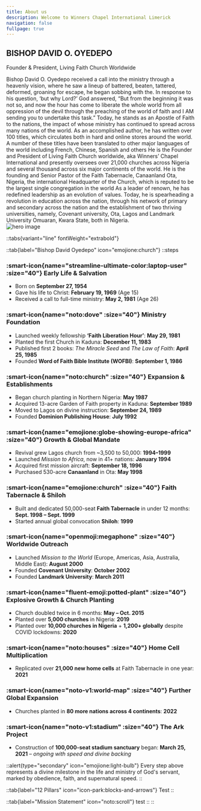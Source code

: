 ```yaml
---
title: About us
description: Welcome to Winners Chapel International Limerick
navigation: false
fullpage: true
---
```



<section class="bg-white dark:bg-gray-900">
  <div class="grid max-w-screen-xl px-4 pt-20 pb-8 mx-auto lg:gap-8 xl:gap-0 lg:py-16 lg:grid-cols-12 lg:pt-28">
    <div class="mr-auto place-self-center lg:col-span-7">
      <h1
        class="max-w-2xl mb-4 text-4xl font-extrabold leading-none tracking-tight md:text-5xl xl:text-6xl dark:text-white">
        BISHOP DAVID O. OYEDEPO
      </h1>

  <p class="max-w-2xl mb-6 font-light text-gray-500 lg:mb-8 md:text-lg lg:text-xl dark:text-gray-400">
        Founder & President, Living Faith Church Worldwide
      </p>

  <div class="max-w-2xl mb-6 font-normal text-gray-700 lg:mb-8 md:text-base lg:text-lg dark:text-gray-300">
        Bishop David O. Oyedepo received a call into the ministry through a heavenly vision, where he saw a lineup of battered, beaten, tattered, deformed, groaning for escape, he began sobbing with the. In response to his question, ‘but why Lord?’ God answered, “But from the beginning it was not so, and now the hour has come to liberate the whole world from all oppression of the devil through the preaching of the world of faith and I AM sending you to undertake this task.” Today, he stands as an Apostle of Faith to the nations, the impact of whose ministry has continued to spread across many nations of the world. As an accomplished author, he has written over 100 titles, which circulates both in hard and online stores around the world. A number of these titles have been translated to other major languages of the world including French, Chinese, Spanish and others He is the Founder and President of Living Faith Church worldwide, aka Winners’ Chapel International and presently oversees over 21,000 churches across Nigeria and several thousand across six major continents of the world. He is the founding and Senior Pastor of the Faith Tabernacle, Canaanland Ota, Nigeria, the international Headquarter of the Church, which is reputed to be the largest single congregation in the world As a leader of renown, he has redefined leadership as an evolution of values. Today, he is spearheading a revolution in education across the nation, through his network of primary and secondary across the nation and the establishment of two thriving universities, namely, Covenant university, Ota, Lagos and Landmark University Omuaran, Kwara State, both in Nigeria.
      </div>
    </div>

  <div class="hidden lg:mt-0 lg:col-span-5 lg:flex">
      <img src="/about.jpg" alt="hero image">
    </div>
  </div>
</section>



::tabs{variant="line" fontWeight="extrabold"}

::tab{label="Bishop David Oyedepo" icon="emojione:church"}
::steps
  ### :smart-icon{name="streamline-ultimate-color:laptop-user" :size="40"} Early Life & Salvation

  - Born on **September 27, 1954**
  - Gave his life to Christ: **February 19, 1969** (Age 15)
  - Received a call to full-time ministry: **May 2, 1981** (Age 26)

  ### :smart-icon{name="noto:dove" :size="40"} Ministry Foundation

  - Launched weekly fellowship **‘Faith Liberation Hour’**: **May 29, 1981**
  - Planted the first Church in Kaduna: **December 11, 1983**
  - Published first 2 books: *The Miracle Seed* and *The Law of Faith*: **April 25, 1985**
  - Founded **Word of Faith Bible Institute (WOFBI)**: **September 1, 1986**

  ### :smart-icon{name="noto:church" :size="40"} Expansion & Establishments

  - Began church planting in Northern Nigeria: **May 1987**
  - Acquired 13-acre Garden of Faith property in Kaduna: **September 1989**
  - Moved to Lagos on divine instruction: **September 24, 1989**
  - Founded **Dominion Publishing House**: **July 1992**

  ### :smart-icon{name="emojione:globe-showing-europe-africa" :size="40"} Growth & Global Mandate

  - Revival grew Lagos church from ~3,500 to 50,000: **1994–1999**
  - Launched *Mission to Africa*, now in 41+ nations: **January 1994**
  - Acquired first mission aircraft: **September 18, 1996**
  - Purchased 530-acre **Canaanland** in Ota: **May 1998**

  ### :smart-icon{name="emojione:church" :size="40"} Faith Tabernacle & Shiloh

  - Built and dedicated 50,000-seat **Faith Tabernacle** in under 12 months: **Sept. 1998 – Sept. 1999**
  - Started annual global convocation **Shiloh**: **1999**

  ### :smart-icon{name="openmoji:megaphone" :size="40"} Worldwide Outreach

  - Launched *Mission to the World* (Europe, Americas, Asia, Australia, Middle East): **August 2000**
  - Founded **Covenant University**: **October 2002**
  - Founded **Landmark University**: **March 2011**

  ### :smart-icon{name="fluent-emoji:potted-plant" :size="40"} Explosive Growth & Church Planting

  - Church doubled twice in 6 months: **May – Oct. 2015**
  - Planted over **5,000 churches** in Nigeria: **2019**
  - Planted over **10,000 churches in Nigeria** + **1,200+ globally** despite COVID lockdowns: **2020**

  ### :smart-icon{name="noto:houses" :size="40"} Home Cell Multiplication

  - Replicated over **21,000 new home cells** at Faith Tabernacle in one year: **2021**

  ### :smart-icon{name="noto-v1:world-map" :size="40"} Further Global Expansion

  - Churches planted in **80 more nations across 4 continents**: **2022**

  ### :smart-icon{name="noto-v1:stadium" :size="40"} The Ark Project

  - Construction of **100,000-seat stadium sanctuary** began: **March 25, 2021** – *ongoing with speed and divine backing*

  ::alert{type="secondary" icon="emojione:light-bulb"}
    Every step above represents a divine milestone in the life and ministry of God's servant, marked by obedience, faith, and supernatural speed.
  ::

  ::tab{label="12 Pillars" icon="icon-park:blocks-and-arrows"}
  Test
  ::

  ::tab{label="Mission Statement" icon="noto:scroll"}
  test
  ::
::







